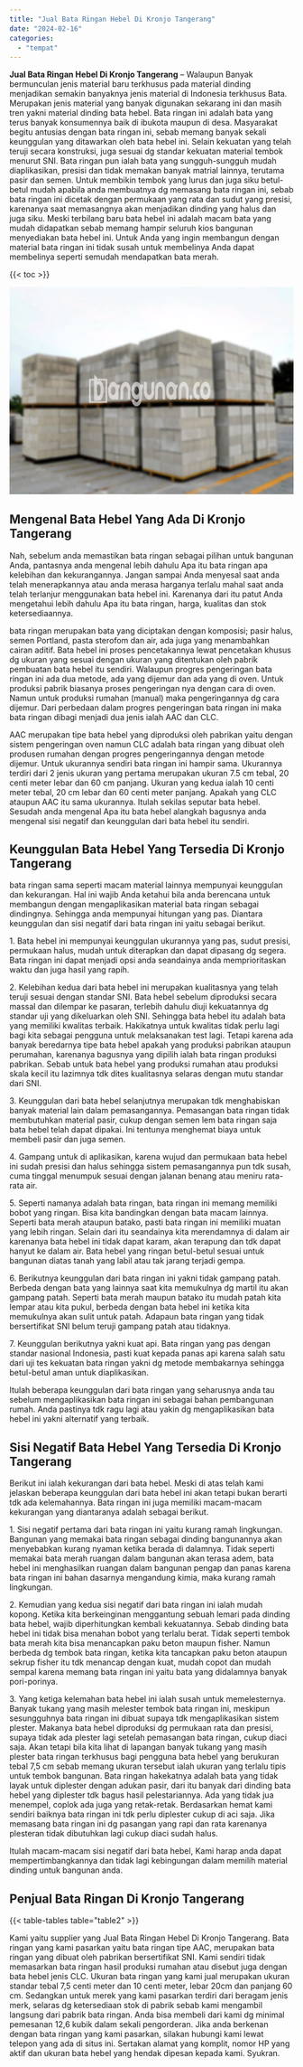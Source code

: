 ```yaml
---
title: "Jual Bata Ringan Hebel Di Kronjo Tangerang"
date: "2024-02-16"
categories: 
  - "tempat"
---
```


**Jual Bata Ringan Hebel Di Kronjo Tangerang** – Walaupun Banyak bermunculan jenis material baru terkhusus pada material dinding menjadikan semakin banyaknya jenis material di Indonesia terkhusus Bata. Merupakan jenis material yang banyak digunakan sekarang ini dan masih tren yakni material dinding bata hebel. Bata ringan ini adalah bata yang terus banyak konsumennya baik di ibukota maupun di desa. Masyarakat begitu antusias dengan bata ringan ini, sebab memang banyak sekali keunggulan yang ditawarkan oleh bata hebel ini. Selain kekuatan yang telah teruji secara konstruksi, juga sesuai dg standar kekuatan material tembok menurut SNI. Bata ringan pun ialah bata yang sungguh-sungguh mudah diaplikasikan, presisi dan tidak memakan banyak matrial lainnya, terutama pasir dan semen. Untuk membikin tembok yang lurus dan juga siku betul-betul mudah apabila anda membuatnya dg memasang bata ringan ini, sebab bata ringan ini dicetak dengan permukaan yang rata dan sudut yang presisi, karenanya saat memasangnya akan menjadikan dinding yang halus dan juga siku. Meski terbilang baru bata hebel ini adalah macam bata yang mudah didapatkan sebab memang hampir seluruh kios bangunan menyediakan bata hebel ini. Untuk Anda yang ingin membangun dengan material bata ringan ini tidak susah untuk membelinya Anda dapat membelinya seperti semudah mendapatkan bata merah.

{{< toc >}}

![Jual Bata Ringan Hebel Di Kronjo Tangerang](/images/jual-hebel-murah-26.png)

## Mengenal Bata Hebel Yang Ada Di Kronjo Tangerang

Nah, sebelum anda memastikan bata ringan sebagai pilihan untuk bangunan Anda, pantasnya anda mengenal lebih dahulu Apa itu bata ringan apa kelebihan dan kekurangannya. Jangan sampai Anda menyesal saat anda telah menerapkannya atau anda merasa harganya terlalu mahal saat anda telah terlanjur menggunakan bata hebel ini. Karenanya dari itu patut Anda mengetahui lebih dahulu Apa itu bata ringan, harga, kualitas dan stok ketersediaannya.

bata ringan merupakan bata yang diciptakan dengan komposisi; pasir halus, semen Portland, pasta sterofom dan air, ada juga yang menambahkan cairan aditif. Bata hebel ini proses pencetakannya lewat pencetakan khusus dg ukuran yang sesuai dengan ukuran yang ditentukan oleh pabrik pembuatan bata hebel itu sendiri. Walaupun progres pengeringan bata ringan ini ada dua metode, ada yang dijemur dan ada yang di oven. Untuk produksi pabrik biasanya proses pengeringan nya dengan cara di oven. Namun untuk produksi rumahan (manual) maka pengeringannya dg cara dijemur. Dari perbedaan dalam progres pengeringan bata ringan ini maka bata ringan dibagi menjadi dua jenis ialah AAC dan CLC.

AAC merupakan tipe bata hebel yang diproduksi oleh pabrikan yaitu dengan sistem pengeringan oven namun CLC adalah bata ringan yang dibuat oleh produsen rumahan dengan progres pengeringannya dengan metode dijemur. Untuk ukurannya sendiri bata ringan ini hampir sama. Ukurannya terdiri dari 2 jenis ukuran yang pertama merupakan ukuran 7.5 cm tebal, 20 centi meter lebar dan 60 cm panjang. Ukuran yang kedua ialah 10 centi meter tebal, 20 cm lebar dan 60 centi meter panjang. Apakah yang CLC ataupun AAC itu sama ukurannya. Itulah sekilas seputar bata hebel. Sesudah anda mengenal Apa itu bata hebel alangkah bagusnya anda mengenal sisi negatif dan keunggulan dari bata hebel itu sendiri.

## Keunggulan Bata Hebel Yang Tersedia Di Kronjo Tangerang

bata ringan sama seperti macam material lainnya mempunyai keunggulan dan kekurangan. Hal ini wajib Anda ketahui bila anda berencana untuk membangun dengan mengaplikasikan material bata ringan sebagai dindingnya. Sehingga anda mempunyai hitungan yang pas. Diantara keunggulan dan sisi negatif dari bata ringan ini yaitu sebagai berikut.

1\. Bata hebel ini mempunyai keunggulan ukurannya yang pas, sudut presisi, permukaan halus, mudah untuk diterapkan dan dapat dipasang dg segera. Bata ringan ini dapat menjadi opsi anda seandainya anda memprioritaskan waktu dan juga hasil yang rapih.

2\. Kelebihan kedua dari bata hebel ini merupakan kualitasnya yang telah teruji sesuai dengan standar SNI. Bata hebel sebelum diproduksi secara massal dan dilempar ke pasaran, terlebih dahulu diuji kekuatannya dg standar uji yang dikeluarkan oleh SNI. Sehingga bata hebel itu adalah bata yang memiliki kwalitas terbaik. Hakikatnya untuk kwalitas tidak perlu lagi bagi kita sebagai pengguna untuk melaksanakan test lagi. Tetapi karena ada banyak beredarnya tipe bata hebel apakah yang produksi pabrikan ataupun perumahan, karenanya bagusnya yang dipilih ialah bata ringan produksi pabrikan. Sebab untuk bata hebel yang produksi rumahan atau produksi skala kecil itu lazimnya tdk dites kualitasnya selaras dengan mutu standar dari SNI.

3\. Keunggulan dari bata hebel selanjutnya merupakan tdk menghabiskan banyak material lain dalam pemasangannya. Pemasangan bata ringan tidak membutuhkan material pasir, cukup dengan semen lem bata ringan saja bata hebel telah dapat dipakai. Ini tentunya menghemat biaya untuk membeli pasir dan juga semen.

4\. Gampang untuk di aplikasikan, karena wujud dan permukaan bata hebel ini sudah presisi dan halus sehingga sistem pemasangannya pun tdk susah, cuma tinggal menumpuk sesuai dengan jalanan benang atau meniru rata-rata air.

5\. Seperti namanya adalah bata ringan, bata ringan ini memang memiliki bobot yang ringan. Bisa kita bandingkan dengan bata macam lainnya. Seperti bata merah ataupun batako, pasti bata ringan ini memiliki muatan yang lebih ringan. Selain dari itu seandainya kita merendamnya di dalam air karenanya bata hebel ini tidak dapat karam, akan terapung dan tdk dapat hanyut ke dalam air. Bata hebel yang ringan betul-betul sesuai untuk bangunan diatas tanah yang labil atau tak jarang terjadi gempa.

6\. Berikutnya keunggulan dari bata ringan ini yakni tidak gampang patah. Berbeda dengan bata yang lainnya saat kita memukulnya dg martil itu akan gampang patah. Seperti bata merah maupun batako itu mudah patah kita lempar atau kita pukul, berbeda dengan bata hebel ini ketika kita memukulnya akan sulit untuk patah. Adapaun bata ringan yang tidak bersertifikat SNI belum teruji gampang patah atau tidaknya.

7\. Keunggulan berikutnya yakni kuat api. Bata ringan yang pas dengan standar nasional Indonesia, pasti kuat kepada panas api karena salah satu dari uji tes kekuatan bata ringan yakni dg metode membakarnya sehingga betul-betul aman untuk diaplikasikan.

Itulah beberapa keunggulan dari bata ringan yang seharusnya anda tau sebelum mengaplikasikan bata ringan ini sebagai bahan pembangunan rumah. Anda pastinya tdk ragu lagi atau yakin dg mengaplikasikan bata hebel ini yakni alternatif yang terbaik.

## Sisi Negatif Bata Hebel Yang Tersedia Di Kronjo Tangerang

Berikut ini ialah kekurangan dari bata hebel. Meski di atas telah kami jelaskan beberapa keunggulan dari bata hebel ini akan tetapi bukan berarti tdk ada kelemahannya. Bata ringan ini juga memiliki macam-macam kekurangan yang diantaranya adalah sebagai berikut.

1\. Sisi negatif pertama dari bata ringan ini yaitu kurang ramah lingkungan. Bangunan yang memakai bata ringan sebagai dinding bangunannya akan menyebabkan kurang nyaman ketika berada di dalamnya. Tidak seperti memakai bata merah ruangan dalam bangunan akan terasa adem, bata hebel ini menghasilkan ruangan dalam bangunan pengap dan panas karena bata ringan ini bahan dasarnya mengandung kimia, maka kurang ramah lingkungan.

2\. Kemudian yang kedua sisi negatif dari bata ringan ini ialah mudah kopong. Ketika kita berkeinginan menggantung sebuah lemari pada dinding bata hebel, wajib diperhitungkan kembali kekuatannya. Sebab dinding bata hebel ini tidak bisa menahan bobot yang terlalu berat. Tidak seperti tembok bata merah kita bisa menancapkan paku beton maupun fisher. Namun berbeda dg tembok bata ringan, ketika kita tancapkan paku beton ataupun sekrup fisher itu tdk menancap dengan kuat, mudah copot dan mudah sempal karena memang bata ringan ini yaitu bata yang didalamnya banyak pori-porinya.

3\. Yang ketiga kelemahan bata hebel ini ialah susah untuk memelesternya. Banyak tukang yang masih melester tembok bata ringan ini, meskipun sesungguhnya bata ringan ini dibuat supaya tdk mengaplikasikan sistem plester. Makanya bata hebel diproduksi dg permukaan rata dan presisi, supaya tidak ada plester lagi setelah pemasangan bata ringan, cukup diaci saja. Akan tetapi bila kita lihat di lapangan banyak tukang yang masih plester bata ringan terkhusus bagi pengguna bata hebel yang berukuran tebal 7,5 cm sebab memang ukuran tersebut ialah ukuran yang terlalu tipis untuk tembok bangunan. Bata ringan hakekatnya adalah bata yang tidak layak untuk diplester dengan adukan pasir, dari itu banyak dari dinding bata hebel yang diplester tdk bagus hasil pelestariannya. Ada yang tidak jua menempel, coplok ada juga yang retak-retak. Berdasarkan hemat kami sendiri baiknya bata ringan ini tdk perlu diplester cukup di aci saja. Jika memasang bata ringan ini dg pasangan yang rapi dan rata karenanya plesteran tidak dibutuhkan lagi cukup diaci sudah halus.

Itulah macam-macam sisi negatif dari bata hebel, Kami harap anda dapat mempertimbangkannya dan tidak lagi kebingungan dalam memilih material dinding untuk bangunan anda.

## Penjual Bata Ringan Di Kronjo Tangerang

{{< table-tables table="table2" >}}

Kami yaitu supplier yang Jual Bata Ringan Hebel Di Kronjo Tangerang. Bata ringan yang kami pasarkan yaitu bata ringan tipe AAC, merupakan bata ringan yang dibuat oleh pabrikan bersertifikat SNI. Kami sendiri tidak memasarkan bata ringan hasil produksi rumahan atau disebut juga dengan bata hebel jenis CLC. Ukuran bata ringan yang kami jual merupakan ukuran standar tebal 7,5 centi meter dan 10 centi meter, lebar 20cm dan panjang 60 cm. Sedangkan untuk merek yang kami pasarkan terdiri dari beragam jenis merk, selaras dg ketersediaan stok di pabrik sebab kami mengambil langsung dari pabrik bata ringan. Anda bisa membeli dari kami dg minimal pemesanan 12,6 kubik dalam sekali pengorderan. Jika anda berkenan dengan bata ringan yang kami pasarkan, silakan hubungi kami lewat telepon yang ada di situs ini. Sertakan alamat yang komplit, nomor HP yang aktif dan ukuran bata hebel yang hendak dipesan kepada kami. Syukran.
